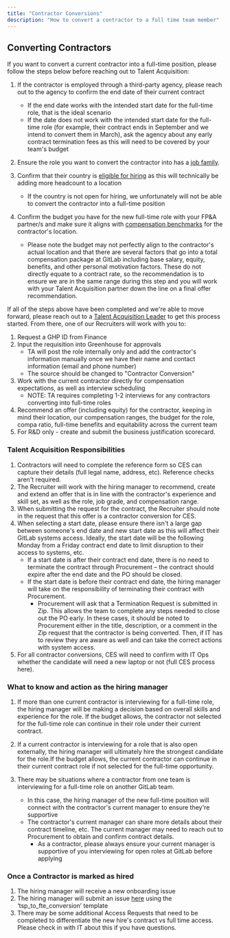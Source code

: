 ```yaml
---
title: "Contractor Conversions"
description: "How to convert a contractor to a full time team member"
---
```

## Converting Contractors

If you want to convert a current contractor into a full-time position, please follow the steps below before reaching out to Talent Acquisition:

1. If the contractor is employed through a third-party agency, please reach out to the agency to confirm the end date of their current contract

   - If the end date works with the intended start date for the full-time role, that is the ideal scenario
   - If the date does not work with the intended start date for the full-time role (for example, their contract ends in September and we intend to convert them in March), ask the agency about any early contract termination fees as this will need to be covered by your team's budget
2. Ensure the role you want to convert the contractor into has a [job family](/job-families/).
3. Confirm that their country is [eligible for hiring](https://comp-calculator.gitlab.net/hiring_status/index) as this will technically be adding more headcount to a location
   - If the country is not open for hiring, we unfortunately will not be able to convert the contractor into a full-time position
4. Confirm the budget you have for the new full-time role with your FP&A partner/s and make sure it aligns with [compensation benchmarks](https://comp-calculator.gitlab.net/) for the contractor's location.
   - Please note the budget may not perfectly align to the contractor's actual location and that there are several factors that go into a total compensation package at GitLab including base salary, equity, benefits, and other personal motivation factors. These do not directly equate to a contract rate, so the recommendation is to ensure we are in the same range during this step and you will work with your Talent Acquisition partner down the line on a final offer recommendation.

If all of the steps above have been completed and we're able to move forward, please reach out to a [Talent Acquisition Leader](/handbook/hiring/recruiting-alignment/) to get this process started. From there, one of our Recruiters will work with you to:

1. Request a GHP ID from Finance
2. Input the requisition into Greenhouse for approvals
   - TA will post the role internally only and add the contractor's information manually once we have their name and contact information (email and phone number)
   - The source should be changed to "Contractor Conversion"
3. Work with the current contractor directly for compensation expectations, as well as interview scheduling
   - NOTE: TA requires completing 1-2 interviews for any contractors converting into full-time roles
4. Recommend an offer (including equity) for the contractor, keeping in mind their location, our compensation ranges, the budget for the role, compa ratio, full-time benefits and equitability across the current team
5. For R&D only - create and submit the business justification scorecard.

### Talent Acquisition Responsibilities

1. Contractors will need to complete the reference form so CES can capture their details (full legal name, address, etc). Reference checks aren't required.
2. The Recruiter will work with the hiring manager to recommend, create and extend an offer that is in line with the contractor's experience and skill set, as well as the role, job grade, and compensation range.
3. When submitting the request for the contract, the Recruiter should note in the request that this offer is a contractor conversion for CES.
4. When selecting a start date, please ensure there isn't a large gap between someone's end date and new start date as this will affect their GitLab systems access. Ideally, the start date will be the following Monday from a Friday contract end date to limit disruption to their access to systems, etc.
   - If a start date is after their contract end date, there is no need to terminate the contract through Procurement – the contract should expire after the end date and the PO should be closed.
   - If the start date is before their contract end date, the hiring manager will take on the responsibility of terminating their contract with Procurement.
      - Procurement will ask that a Termination Request is submitted in Zip. This allows the team to complete any steps needed to close out the PO early. In these cases, it should be noted to Procurement either in the title, description, or a comment in the Zip request that the contractor is being converted. Then, if IT has to review they are aware as well and can take the correct actions with system access.
5. For all contractor conversions, CES will need to confirm with IT Ops whether the candidate will need a new laptop or not (full CES process here).

### What to know and action as the hiring manager

1. If more than one current contractor is interviewing for a full-time role, the hiring manager will be making a decision based on overall skills and experience for the role. If the budget allows, the contractor not selected for the full-time role can continue in their role under their current contract.
2. If a current contractor is interviewing for a role that is also open externally, the hiring manager will ultimately hire the strongest candidate for the role.If the budget allows, the current contractor can continue in their current contract role if not selected for the full-time opportunity.
3. There may be situations where a contractor from one team is interviewing for a full-time role on another GitLab team.

   - In this case, the hiring manager of the new full-time position will connect with the contractor's current manager to ensure they're supportive
   - The contractor's current manager can share more details about their contract timeline, etc. The current manager may need to reach out to Procurement to obtain and confirm contract details.
      - As a contractor, please always ensure your current manager is supportive of you interviewing for open roles at GitLab before applying

### Once a Contractor is marked as hired

1. The hiring manager will receive a new onboarding issue
2. The hiring manager will submit an issue [here](https://gitlab.com/gitlab-com/team-member-epics/employment/-/issues/new) using the ‘tsp_to_fte_conversion’ template
3. There may be some additional Access Requests that need to be completed to differentiate the new hire's contract vs full time access. Please check in with IT about this if you have questions.
